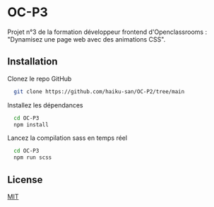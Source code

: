 # OC-P3

Projet n°3 de la formation développeur frontend d'Openclassrooms : "Dynamisez une page web avec des animations CSS".


## Installation

Clonez le repo GitHub
```bash
  git clone https://github.com/haiku-san/OC-P2/tree/main
```

Installez les dépendances
```bash
  cd OC-P3
  npm install
```

Lancez la compilation sass en temps réel
```bash
  cd OC-P3
  npm run scss
```

## License

[MIT](https://choosealicense.com/licenses/mit/)

